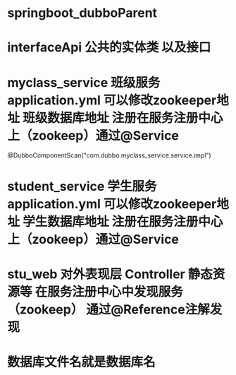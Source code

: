 # springboot_dubboParent
# interfaceApi 公共的实体类 以及接口
# myclass_service 班级服务 application.yml 可以修改zookeeper地址 班级数据库地址 注册在服务注册中心上（zookeep）通过@Service
@DubboComponentScan("com.dubbo.myclass_service.service.impl")
# student_service 学生服务 application.yml 可以修改zookeeper地址 学生数据库地址 注册在服务注册中心上（zookeep）通过@Service
# stu_web 对外表现层 Controller 静态资源等 在服务注册中心中发现服务（zookeep） 通过@Reference注解发现

# 数据库文件名就是数据库名



